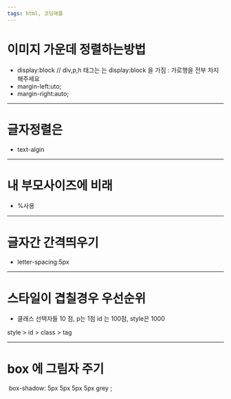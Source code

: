 ```yaml
---
tags: html, 코딩애플
---
```

# 이미지 가운데 정렬하는방법

- display:block   //  div,p,h 태그는 는 display:block 을 가짐 : 가로행을 전부 차지해주세요
- margin-left:uto;
- margin-right:auto;

-----------------------------
# 글자정렬은

- text-algin

-----------------------------------------
# 내 부모사이즈에 비래

- %사용

----------------------------------------------
# 글자간 간격띄우기

- letter-spacing:5px

---------------
# 스타일이 겹칠경우 우선순위

- 클래스 선택자들 10 점, p는 1점 id 는 100점, style은 1000

style > id > class > tag

---

# box 에 그림자 주기

 box-shadow: 5px 5px 5px 5px grey ;
